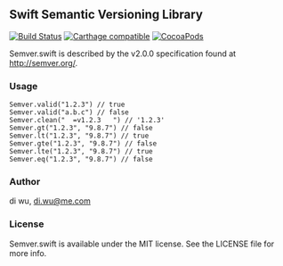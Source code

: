 ## Swift Semantic Versioning Library

[![Build Status](https://travis-ci.org/weekwood/Semver.Swift.svg)](https://travis-ci.org/weekwood/Semver.Swift)
[![Carthage compatible](https://img.shields.io/badge/Carthage-compatible-4BC51D.svg?style=flat)](https://github.com/Carthage/Carthage)
[![CocoaPods](https://img.shields.io/cocoapods/v/semver.svg)]()

Semver.swift is described by the v2.0.0 specification found at http://semver.org/.

### Usage

```
Semver.valid("1.2.3") // true
Semver.valid("a.b.c") // false
Semver.clean("  =v1.2.3   ") // '1.2.3'
Semver.gt("1.2.3", "9.8.7") // false
Semver.lt("1.2.3", "9.8.7") // true
Semver.gte("1.2.3", "9.8.7") // false
Semver.lte("1.2.3", "9.8.7") // true
Semver.eq("1.2.3", "9.8.7") // false
```

### Author

di wu, di.wu@me.com

### License

Semver.swift is available under the MIT license. See the LICENSE file for more info.
